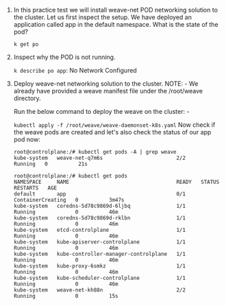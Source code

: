 1. In this practice test we will install weave-net POD networking solution to the cluster. Let us first inspect the setup. We have deployed an application called app in the default namespace. What is the state of the pod?

    `k get po`

2. Inspect why the POD is not running.

    `k describe po app`: No Network Configured

3. Deploy weave-net networking solution to the cluster. NOTE: - We already have provided a weave manifest file under the /root/weave directory.

    Run the below command to deploy the weave on the cluster: -

    `kubectl apply -f /root/weave/weave-daemonset-k8s.yaml`
    Now check if the weave pods are created and let's also check the status of our app pod now:
    ```
    root@controlplane:/# kubectl get pods -A | grep weave
    kube-system   weave-net-q7m6s                        2/2     Running   0          21s

    root@controlplane:/# kubectl get pods
    NAMESPACE     NAME                                   READY   STATUS              RESTARTS   AGE
    default       app                                    0/1     ContainerCreating   0          3m47s
    kube-system   coredns-5d78c9869d-6ljbq               1/1     Running             0          46m
    kube-system   coredns-5d78c9869d-rklbn               1/1     Running             0          46m
    kube-system   etcd-controlplane                      1/1     Running             0          46m
    kube-system   kube-apiserver-controlplane            1/1     Running             0          46m
    kube-system   kube-controller-manager-controlplane   1/1     Running             0          46m
    kube-system   kube-proxy-6smkz                       1/1     Running             0          46m
    kube-system   kube-scheduler-controlplane            1/1     Running             0          46m
    kube-system   weave-net-kh88n                        2/2     Running             0          15s
    ```